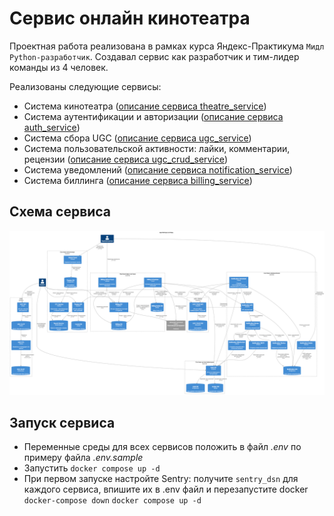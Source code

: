# Сервис онлайн кинотеатра

Проектная работа реализована в рамках курса Яндекс-Практикума `Мидл Python-разработчик`. Создавал сервис как разработчик и тим-лидер команды из 4 человек.

Реализованы следующие сервисы:

- Система кинотеатра ([описание сервиса theatre_service](./theatre_service/README.md))
- Система аутентификации и авторизации ([описание сервиса auth_service](./auth_service/README.md))
- Система сбора UGC ([описание сервиса ugc_service](./ugc_service/README.md))
- Система пользовательской активности: лайки, комментарии, рецензии ([описание сервиса ugc_crud_service](./ugc_crud_service/README.md))
- Система уведомлений ([описание сервиса notification_service](./notification_service/README.md))
- Система биллинга ([описание сервиса billing_service](./billing_service/README.md))

## Схема сервиса

![image](./docs/to_be/combined_architecture.png)

## Запуск сервиса

- Переменные среды для всех сервисов положить в файл *.env* по примеру файла *.env.sample*
- Запустить `docker compose up -d`
- При первом запуске настройте Sentry: получите `sentry_dsn` для каждого сервиса, впишите их в .env файл и перезапустите docker `docker-compose down` `docker compose up -d`
